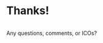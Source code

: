 # Thanks!

<img data-src="img/ei-logo.png" class="stretch">

<p>Any questions, comments, or ICOs?</p>